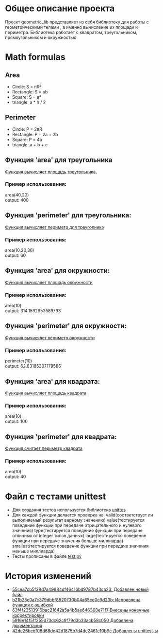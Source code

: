 # Общее описание проекта
Проект geometric_lib представляет из себя библиотеку для работы с геометрическими телами , а именно вычисление их площади и периметра. Библиотека работает с квадратом, треугольником, прямоугольником и окружностью
# Math formulas
## Area
- Circle: S = πR²
- Rectangle: S = ab
- Square: S = a²
- triangle: a * h / 2

## Perimeter
- Circle: P = 2πR
- Rectangle: P = 2a + 2b
- Square: P = 4a
- triangle: a + b + c
## Функция 'area' для треугольника 
[Функция вычисляет площадь треугольника.](https://github.com/vladik2801/geometric_lib/commit/5916e14f51f255d73dc62c9f79d3b33acb58c050#diff-94c956d9e141cbd27489a238ddb0bf4810e9a6cd01f1ebb4a84df2395c1997c7)

### Пример использования:

area(40,20)\
	output: 400

## Функция 'perimeter' для треугольника:

[Функция вычисляет периметр для треуголника](https://github.com/vladik2801/geometric_lib/commit/5916e14f51f255d73dc62c9f79d3b33acb58c050#diff-94c956d9e141cbd27489a238ddb0bf4810e9a6cd01f1ebb4a84df2395c1997c7)

### Пример использования: 

area(10,20,30)\
	output: 60

## Функция 'area' для окружности:

[Функция вычисляет площадь окружности](https://github.com/vladik2801/geometric_lib/commit/5916e14f51f255d73dc62c9f79d3b33acb58c050#diff-0cd40c58d7d2552ad79bfc5cc0a6e0c6dbdb32b874912aac0d18391c5cff6d33)

### Пример использования: 
area(10)\
    output: 314.1592653589793 

## Функция 'perimeter' для окружности:

[Функция вычисялет периметр окружности](https://github.com/vladik2801/geometric_lib/commit/5916e14f51f255d73dc62c9f79d3b33acb58c050#diff-0cd40c58d7d2552ad79bfc5cc0a6e0c6dbdb32b874912aac0d18391c5cff6d33)

### Пример использования: 

perimeter(10)\
    output: 62.83185307179586

## Функция 'area' для квадрата:

[Функция вычисляет площадь квадрата](https://github.com/vladik2801/geometric_lib/commit/5916e14f51f255d73dc62c9f79d3b33acb58c050#diff-563c529e3e75cfb8027e42674ed445489656cfe5b9b77f379d3d529bfcc35a23) 

### Пример использования: 

area(10)\
    output: 100

## Функция 'perimeter' для квадрата:

[Функция считает периметр квадрата](https://github.com/vladik2801/geometric_lib/commit/5916e14f51f255d73dc62c9f79d3b33acb58c050#diff-563c529e3e75cfb8027e42674ed445489656cfe5b9b77f379d3d529bfcc35a23)

### Пример использования: 

area(10)\
    output: 40

# Файл с тестами unittest
- Для создания тестов используется библиотека [unittes](https://docs.python.org/3/library/unittest.html)
- Для каждой функции делается проверка на: 
     valid(соответствует ли выполняемый результат верному значению)
     value(тестируется поведение функции при передаче отрицательного и нулевого значения)
     type(тестируется поведение функции при передаче отличных от integer типов данных)
     large(тестируется поведение функции при передаче значения больше миллиарда)
     smallest(тестируется поведение функции при передаче значения меньше миллиарда)
- Тесты прописаны в файле [test.py](https://github.com/vladik2801/geometric_lib/blob/documentation/test.py)
# История изменений
- [55cea7cb5f38d7a49984df46416bd9787b43ca23: Добавлен новый файл](https://github.com/vladik2801/geometric_lib/commit/55cea7cb5f38d7a49984df46416bd9787b43ca23)
- [b21b25c0a7c379dbbf8820730b04a65ce0e9d23b: Исправлена функция с ошибкой](https://github.com/vladik2801/geometric_lib/commit/b21b25c0a7c379dbbf8820730b04a65ce0e9d23b)
- [63f4f23513916bac21642a5a4b5ae646308e71f7  Внесены конечные корректировки](https://github.com/vladik2801/geometric_lib/commit/63f4f23513916bac21642a5a4b5ae646308e71f7) 
- [5916e14f51f255d73dc62c9f79d3b33acb58c050  Добавлена документация](https://github.com/vladik2801/geometric_lib/commit/5916e14f51f255d73dc62c9f79d3b33acb58c050)
- [42dc26bcdf08d68de42d1875b7d4de2461e10b9c Добавлены unittest-ы](https://github.com/vladik2801/geometric_lib/commit/42dc26bcdf08d68de42d1875b7d4de2461e10b9c)